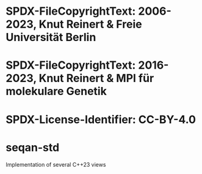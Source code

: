# SPDX-FileCopyrightText: 2006-2023, Knut Reinert & Freie Universität Berlin
# SPDX-FileCopyrightText: 2016-2023, Knut Reinert & MPI für molekulare Genetik
# SPDX-License-Identifier: CC-BY-4.0

# seqan-std
Implementation of several C++23 views
